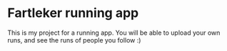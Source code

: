 # Fartleker running app
This is my project for a running app. You will be able to upload your own runs, and see the runs of people you follow :)
